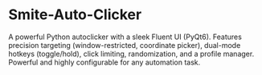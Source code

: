 # Smite-Auto-Clicker
A powerful Python autoclicker with a sleek Fluent UI (PyQt6). Features precision targeting (window-restricted, coordinate picker), dual-mode hotkeys (toggle/hold), click limiting, randomization, and a profile manager. Powerful and highly configurable for any automation task.

